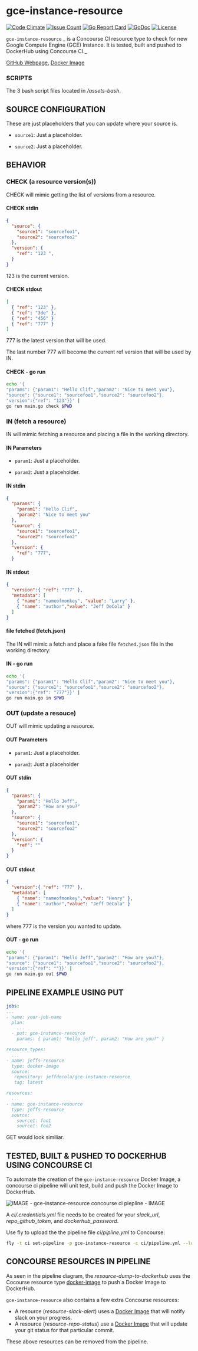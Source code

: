 # gce-instance-resource

[![Code Climate](https://codeclimate.com/github/JeffDeCola/gce-instance-resource/badges/gpa.svg)](https://codeclimate.com/github/JeffDeCola/gce-instance-resource)
[![Issue Count](https://codeclimate.com/github/JeffDeCola/gce-instance-resource/badges/issue_count.svg)](https://codeclimate.com/github/JeffDeCola/gce-instance-resource/issues)
[![Go Report Card](https://goreportcard.com/badge/jeffdecola/gce-instance-resource)](https://goreportcard.com/report/jeffdecola/gce-instance-resource)
[![GoDoc](https://godoc.org/github.com/JeffDeCola/gce-instance-resource?status.svg)](https://godoc.org/github.com/JeffDeCola/gce-instance-resource)
[![License](http://img.shields.io/:license-mit-blue.svg)](http://jeffdecola.mit-license.org)

`gce-instance-resource` _ is a Concourse CI resource type to check for new
Google Compute Engine (GCE) Instance. It is tested, built and pushed to
DockerHub using Concourse CI._

[GitHub Webpage](https://jeffdecola.github.io/gce-instance-resource/),
[Docker Image](https://hub.docker.com/r/jeffdecola/gce-instance-resource)

### SCRIPTS

The 3 bash script files located in _/assets-bash_.

## SOURCE CONFIGURATION

These are just placeholders that you can update where your source is.

* `source1`: Just a placeholder.

* `source2`: Just a placeholder.

## BEHAVIOR

### CHECK (a resource version(s))

CHECK will mimic getting the list of versions from a resource.

#### CHECK stdin

```json
{
  "source": {
    "source1": "sourcefoo1",
    "source2": "sourcefoo2"
  },
  "version": {
    "ref": "123 ",
  }
}
```

123 is the current version.

#### CHECK stdout

```json
[
  { "ref": "123" },
  { "ref": "3de" },
  { "ref": "456" }
  { "ref": "777" }
]
```

777 is the latest version that will be used.

The last number 777 will become the current ref version that will be used by IN.

#### CHECK - go run

```bash
echo '{
"params": {"param1": "Hello Clif","param2": "Nice to meet you"},
"source": {"source1": "sourcefoo1","source2": "sourcefoo2"},
"version":{"ref": "123"}}' |
go run main.go check $PWD
```

### IN (fetch a resource)

IN will mimic fetching a resource and placing a file in the working directory.

#### IN Parameters

* `param1`: Just a placeholder.

* `param2`: Just a placeholder.

#### IN stdin

```json
{
  "params": {
    "param1": "Hello Clif",
    "param2": "Nice to meet you"
  },
  "source": {
    "source1": "sourcefoo1",
    "source2": "sourcefoo2"
  },
  "version": {
    "ref": "777",
  }
```

#### IN stdout

```json
{
  "version":{ "ref": "777" },
  "metadata": [
    { "name": "nameofmonkey", "value": "Larry" },
    { "name": "author","value": "Jeff DeCola" }
  ]
}
```

#### file fetched (fetch.json)

The IN will mimic a fetch and place a fake file `fetched.json` file
in the working directory:

#### IN - go run

```bash
echo '{
"params": {"param1": "Hello Clif","param2": "Nice to meet you"},
"source": {"source1": "sourcefoo1","source2": "sourcefoo2"},
"version":{"ref": "777"}}' |
go run main.go in $PWD
```

### OUT (update a resouce)

OUT will mimic updating a resource.

#### OUT Parameters

* `param1`: Just a placeholder.

* `param2`: Just a placeholder

#### OUT stdin

```json
{
  "params": {
    "param1": "Hello Jeff",
    "param2": "How are you?"
  },
  "source": {
    "source1": "sourcefoo1",
    "source2": "sourcefoo2"
  },
  "version": {
    "ref": ""
  }
}
```

#### OUT stdout

```json
{
  "version":{ "ref": "777" },
  "metadata": [
    { "name": "nameofmonkey","value": "Henry" },
    { "name": "author","value": "Jeff DeCola" }
  ]
}
```

where 777 is the version you wanted to update.

#### OUT - go run

```bash
echo '{
"params": {"param1": "Hello Jeff","param2": "How are you?"},
"source": {"source1": "sourcefoo1","source2": "sourcefoo2"},
"version":{"ref": ""}}' |
go run main.go out $PWD
```

## PIPELINE EXAMPLE USING PUT

```yaml
jobs:
...
- name: your-job-name
  plan:
    ...
  - put: gce-instance-resource
    params: { param1: "hello jeff", param2: "How are you?" }

resource_types:
  ...
- name: jeffs-resource
  type: docker-image
  source:
   repository: jeffdecola/gce-instance-resource
   tag: latest

resources:
  ...
- name: gce-instance-resource
  type: jeffs-resource
  source:
    source1: foo1
    source1: foo2
```

GET would look similiar.

## TESTED, BUILT & PUSHED TO DOCKERHUB USING CONCOURSE CI

To automate the creation of the `gce-instance-resource` Docker Image,
a concourse ci pipeline will unit test, build and push the Docker
Image to DockerHub.

![IMAGE - gce-instance-resource concourse ci piepline - IMAGE](docs/pics/gce-instance-resource-pipeline.jpg)

A _ci/.credentials.yml_ file needs to be created for your _slack_url_, _repo_github_token_,
and _dockerhub_password_.

Use fly to upload the the pipeline file _ci/pipline.yml_ to Concourse:

```bash
fly -t ci set-pipeline -p gce-instance-resource -c ci/pipeline.yml --load-vars-from ci/.credentials.yml
```

## CONCOURSE RESOURCES IN PIPELINE

As seen in the pipeline diagram, the _resource-dump-to-dockerhub_
uses the Cocourse resource type
[docker-image](https://github.com/concourse/docker-image-resource)
to push a Docker Image to DockerHub.

`gce-instance-resource` also contains a few extra Concourse resources:

* A resource (_resource-slack-alert_) uses a [Docker Image](https://hub.docker.com/r/cfcommunity/slack-notification-resource)
  that will notify slack on your progress.
* A resource (_resource-repo-status_) use a [Docker Image](https://hub.docker.com/r/dpb587/github-status-resource)
  that will update your git status for that particular commit.

These above resources can be removed from the pipeline.